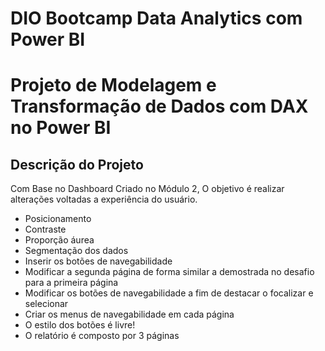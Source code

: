 # DIO Bootcamp Data Analytics com Power BI

# Projeto de Modelagem e Transformação de Dados com DAX no Power BI

## Descrição do Projeto

Com Base no Dashboard Criado no Módulo 2, O objetivo é realizar alterações voltadas a experiência do usuário.

- Posicionamento
- Contraste
- Proporção áurea
- Segmentação dos dados
- Inserir os botões de navegabilidade
- Modificar a segunda página de forma similar a demostrada no desafio para a primeira página
- Modificar os botões de navegabilidade a fim de destacar o focalizar e selecionar
- Criar os menus de navegabilidade em cada página
- O estilo dos botões é livre!
- O relatório é composto por 3 páginas
